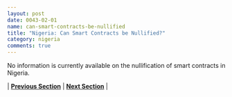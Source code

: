 ```yaml
---
layout: post
date: 0043-02-01
name: can-smart-contracts-be-nullified
title: "Nigeria: Can Smart Contracts be Nullified?"
category: nigeria
comments: true
---
```


No information is currently available on the nullification of smart contracts in Nigeria.

| **[Previous Section](https://neo-project.github.io/global-blockchain-compliance-hub//nigeria/nigeria-dispute-resolution.html)** | **[Next Section]( https://neo-project.github.io/global-blockchain-compliance-hub//nigeria/nigeria-suggested-readings.html)** |
